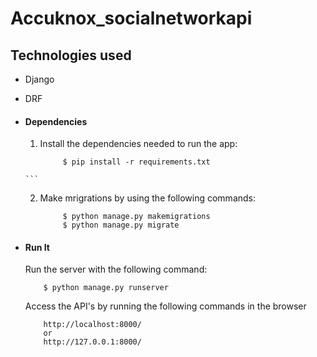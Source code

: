 # Accuknox_socialnetworkapi
## Technologies used
* Django
* DRF

* #### Dependencies
    
    1. Install the dependencies needed to run the app:
       ```
            $ pip install -r requirements.txt
      ```
    2. Make mrigrations by using the following commands:
       ```
            $ python manage.py makemigrations
            $ python manage.py migrate
       ```

* #### Run It
    Run the server with the following command:
    ```
        $ python manage.py runserver
    ```
    Access the API's by running the following commands in the browser
    ```
        http://localhost:8000/
        or
        http://127.0.0.1:8000/
    ```
